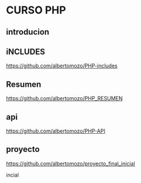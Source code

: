 # CURSO PHP

## introducion

## iNCLUDES
https://github.com/albertomozo/PHP-includes

## Resumen
https://github.com/albertomozo/PHP_RESUMEN

## api

https://github.com/albertomozo/PHP-API

## proyecto 


https://github.com/albertomozo/proyecto_final_inicial


incial



